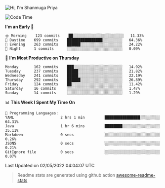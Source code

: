 ![Hi, I'm Shanmuga Priya](https://user-images.githubusercontent.com/11372997/129910864-2785432b-adea-4e52-92eb-f9290c766e28.gif)

<!--START_SECTION:waka-->
![Code Time](http://img.shields.io/badge/Code%20Time-824%20hrs%2011%20mins-blue)

**I'm an Early 🐤** 

```text
🌞 Morning    123 commits    ██░░░░░░░░░░░░░░░░░░░░░░░   11.33% 
🌆 Daytime    699 commits    ████████████████░░░░░░░░░   64.36% 
🌃 Evening    263 commits    ██████░░░░░░░░░░░░░░░░░░░   24.22% 
🌙 Night      1 commits      ░░░░░░░░░░░░░░░░░░░░░░░░░   0.09%

```
📅 **I'm Most Productive on Thursday** 

```text
Monday       162 commits    ███░░░░░░░░░░░░░░░░░░░░░░   14.92% 
Tuesday      237 commits    █████░░░░░░░░░░░░░░░░░░░░   21.82% 
Wednesday    241 commits    █████░░░░░░░░░░░░░░░░░░░░   22.19% 
Thursday     292 commits    ██████░░░░░░░░░░░░░░░░░░░   26.89% 
Friday       124 commits    ██░░░░░░░░░░░░░░░░░░░░░░░   11.42% 
Saturday     16 commits     ░░░░░░░░░░░░░░░░░░░░░░░░░   1.47% 
Sunday       14 commits     ░░░░░░░░░░░░░░░░░░░░░░░░░   1.29%

```


📊 **This Week I Spent My Time On** 

```text
💬 Programming Languages: 
YAML                     2 hrs 1 min         ████████████████░░░░░░░░░   64.31% 
Java                     1 hr 6 mins         ████████░░░░░░░░░░░░░░░░░   35.11% 
Markdown                 0 secs              ░░░░░░░░░░░░░░░░░░░░░░░░░   0.26% 
JSON5                    0 secs              ░░░░░░░░░░░░░░░░░░░░░░░░░   0.21% 
GitIgnore file           0 secs              ░░░░░░░░░░░░░░░░░░░░░░░░░   0.07%

```


 Last Updated on 02/05/2022 04:04:07 UTC
<!--END_SECTION:waka-->
> Readme stats are generated using github action [awesome-readme-stats](https://github.com/anmol098/waka-readme-stats)
<!--
**Shanmugapriya03/Shanmugapriya03** is a ✨ _special_ ✨ repository because its `README.md` (this file) appears on your GitHub profile.

Here are some ideas to get you started:

- 🔭 I’m currently working on ...
- 🌱 I’m currently learning ...
- 👯 I’m looking to collaborate on ...
- 🤔 I’m looking for help with ...
- 💬 Ask me about ...
- 📫 How to reach me: ...
- 😄 Pronouns: ...
- ⚡ Fun fact: ...
-->
